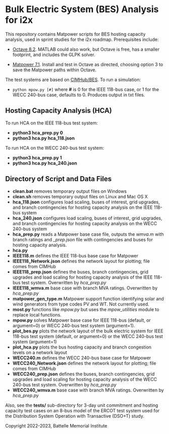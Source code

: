# Bulk Electric System (BES) Analysis for i2x 

This repository contains Matpower scripts for BES hosting
capacity analysis, used in sprint studies for the i2x roadmap.
Prerequisites include: 
 
- [Octave 8.2](https://octave.org/download). MATLAB could also work, but Octave is free, has a smaller footprint, and includes the GLPK solver.

- [Matpower 7.1](https://matpower.org/). Install and test in Octave as directed, choosing option 3 to save the Matpower paths within Octave.

The test systems are based on [CIMHub/BES](https://github.com/GRIDAPPSD/CIMHub/blob/feature/SETO/BES). To run a simulation:

- `python mpow.py [#]` where **#** is 0 for the IEEE 118-bus case, or 1 for the WECC 240-bus case, defaults to 0. Produces output in txt files.

## Hosting Capacity Analysis (HCA)

To run HCA on the IEEE 118-bus test system:

- **python3 hca\_prep.py 0**
- **python3 hca.py hca\_118.json**

To run HCA on the WECC 240-bus test system:

- **python3 hca\_prep.py 1**
- **python3 hca.py hca\_240.json**

## Directory of Script and Data Files

- **clean.bat** removes temporary output files on Windows
- **clean.sh** removes temporary output files on Linux and Mac OS X
- **hca\_118.json** configures load scaling, buses of interest, grid upgrades, and branch contingencies for hosting capacity analysis on the IEEE 118-bus system
- **hca\_240.json** configures load scaling, buses of interest, grid upgrades, and branch contingencies for hosting capacity analysis on the WECC 240-bus system
- **hca\_prep.py** reads a Matpower base case file, outputs the *wmva.m* with branch ratings and *\_prep.json* file with contingencies and buses for hosting capacity analysis.
- **hca.py** 
- **IEEE118.m** defines the IEEE 118-bus base case for Matpower
- **IEEE118\_Network.json** defines the network layout for plotting; file comes from CIMHub
- **IEEE118\_prep.json** defines the buses, branch contingencies, grid upgrades and load scaling for hosting capacity analysis of the IEEE 118-bus test system.  Overwritten by *hca\_prep.py*
- **IEEE118\_wmva.m** base case with branch MVA ratings. Overwritten by *hca\_prep.py*
- **matpower\_gen\_type.m** Matpower support function identifying solar and wind generators from type codes PV and WT. Not currently used.
- **most.py** functions like *mpow.py* but uses the *mpow\_utilities* module to replace local functions.
- **mpow.py** solves Matpower base case for IEEE 118-bus (default, or argument=0) or WECC 240-bus test system (argument=1).
- **plot\_bes.py** plots the network layout of the bulk electric system for IEEE 118-bus test system (default, or argument=0) or the WECC 240-bus test system (argument=1)
- **plot\_hca.py** plots the bus hosting capacity and branch congestion levels on a network layout
- **WECC240.m** defines the WECC 240-bus base case for Matpower
- **WECC240\_Network.json** defines the network layout for plotting; file comes from CIMHub
- **WECC240\_prep.json** defines the buses, branch contingencies, grid upgrades and load scaling for hosting capacity analysis of the WECC 240-bus test system.  Overwritten by *hca\_prep.py*
- **WECC240\_wmva.m** base case with branch MVA ratings. Overwritten by *hca\_prep.py*

Also, see the **tests/** sub-directory for 3-day unit commitment and hosting
capacity test cases on an 8-bus model of the ERCOT test system used for
the Distribution System Operation with Transactive (DSO+T) study.

Copyright 2022-2023, Battelle Memorial Institute

